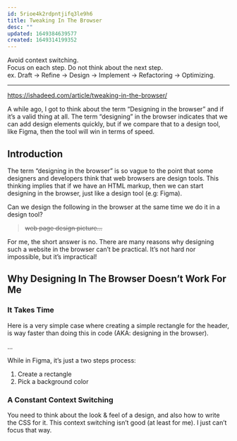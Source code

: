 ```yaml
---
id: 5rioe4k2rdpntjifq3le9h6
title: Tweaking In The Browser
desc: ""
updated: 1649384639577
created: 1649314199352
---
```


Avoid context switching.  
Focus on each step. Do not think about the next step.  
ex. Draft → Refine → Design → Implement → Refactoring → Optimizing.

---

https://ishadeed.com/article/tweaking-in-the-browser/

A while ago, I got to think about the term “Designing in the browser” and if it’s a valid thing at all. The term “designing” in the browser indicates that we can add design elements quickly, but if we compare that to a design tool, like Figma, then the tool will win in terms of speed.

## Introduction

The term “designing in the browser” is so vague to the point that some designers and developers think that web browsers are design tools. This thinking implies that if we have an HTML markup, then we can start designing in the browser, just like a design tool (e.g: Figma).

Can we design the following in the browser at the same time we do it in a design tool?

> ~~web page design picture...~~

For me, the short answer is no. There are many reasons why designing such a website in the browser can’t be practical. It’s not hard nor impossible, but it’s impractical!

## Why Designing In The Browser Doesn’t Work For Me

### It Takes Time

Here is a very simple case where creating a simple rectangle for the header, is way faster than doing this in code (AKA: designing in the browser).

...

While in Figma, it’s just a two steps process:

1. Create a rectangle
2. Pick a background color

### A Constant Context Switching

You need to think about the look & feel of a design, and also how to write the CSS for it. This context switching isn’t good (at least for me). I just can’t focus that way.
